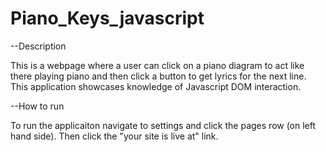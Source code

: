 # Piano_Keys_javascript



--Description

This is a webpage where a user can click on a piano diagram to act like there playing piano and then click a button to get lyrics for the next line. This application showcases knowledge of Javascript DOM interaction.

--How to run

To run the applicaiton navigate to settings and click the pages row (on left hand side). Then click the "your site is live at" link.

